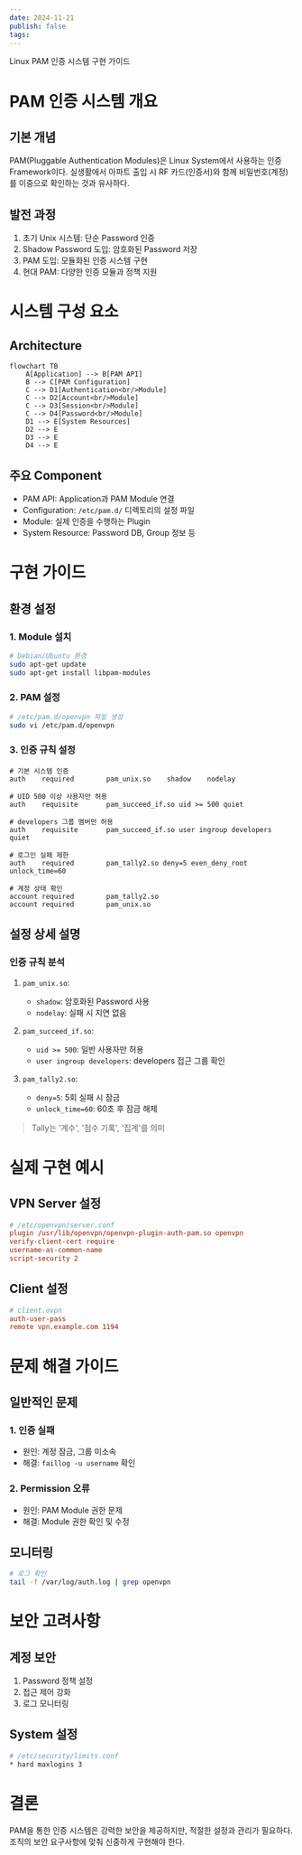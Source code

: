 ```yaml
---
date: 2024-11-21
publish: false
tags:
---
```

Linux PAM 인증 시스템 구현 가이드

# PAM 인증 시스템 개요
## 기본 개념
PAM(Pluggable Authentication Modules)은 Linux System에서 사용하는 인증 Framework이다. 실생활에서 아파트 출입 시 RF 카드(인증서)와 함께 비밀번호(계정)를 이중으로 확인하는 것과 유사하다.

## 발전 과정
1. 초기 Unix 시스템: 단순 Password 인증
2. Shadow Password 도입: 암호화된 Password 저장
3. PAM 도입: 모듈화된 인증 시스템 구현
4. 현대 PAM: 다양한 인증 모듈과 정책 지원

# 시스템 구성 요소
## Architecture
```mermaid
flowchart TB
    A[Application] --> B[PAM API]
    B --> C[PAM Configuration]
    C --> D1[Authentication<br/>Module]
    C --> D2[Account<br/>Module]
    C --> D3[Session<br/>Module]
    C --> D4[Password<br/>Module]
    D1 --> E[System Resources]
    D2 --> E
    D3 --> E
    D4 --> E
```

## 주요 Component
- PAM API: Application과 PAM Module 연결
- Configuration: `/etc/pam.d/` 디렉토리의 설정 파일
- Module: 실제 인증을 수행하는 Plugin
- System Resource: Password DB, Group 정보 등

# 구현 가이드
## 환경 설정
### 1. Module 설치
```bash
# Debian/Ubuntu 환경
sudo apt-get update
sudo apt-get install libpam-modules
```

### 2. PAM 설정
```bash
# /etc/pam.d/openvpn 파일 생성
sudo vi /etc/pam.d/openvpn
```

### 3. 인증 규칙 설정
```plaintext
# 기본 시스템 인증
auth    required        pam_unix.so    shadow    nodelay

# UID 500 이상 사용자만 허용
auth    requisite       pam_succeed_if.so uid >= 500 quiet

# developers 그룹 멤버만 허용
auth    requisite       pam_succeed_if.so user ingroup developers quiet

# 로그인 실패 제한
auth    required        pam_tally2.so deny=5 even_deny_root unlock_time=60

# 계정 상태 확인
account required        pam_tally2.so
account required        pam_unix.so
```

## 설정 상세 설명
### 인증 규칙 분석
1. `pam_unix.so`:
   - `shadow`: 암호화된 Password 사용
   - `nodelay`: 실패 시 지연 없음

2. `pam_succeed_if.so`:
   - `uid >= 500`: 일반 사용자만 허용
   - `user ingroup developers`: developers 접근 그룹 확인

3. `pam_tally2.so`:
   - `deny=5`: 5회 실패 시 잠금
   - `unlock_time=60`: 60초 후 잠금 해제

> Tally는 '계수', '점수 기록', '집계'를 의미

# 실제 구현 예시
## VPN Server 설정
```conf
# /etc/openvpn/server.conf
plugin /usr/lib/openvpn/openvpn-plugin-auth-pam.so openvpn
verify-client-cert require
username-as-common-name
script-security 2
```

## Client 설정
```conf
# client.ovpn
auth-user-pass
remote vpn.example.com 1194
```

# 문제 해결 가이드
## 일반적인 문제
### 1. 인증 실패
- 원인: 계정 잠금, 그룹 미소속
- 해결: `faillog -u username` 확인

### 2. Permission 오류
- 원인: PAM Module 권한 문제
- 해결: Module 권한 확인 및 수정

## 모니터링
```bash
# 로그 확인
tail -f /var/log/auth.log | grep openvpn
```

# 보안 고려사항
## 계정 보안
1. Password 정책 설정
2. 접근 제어 강화
3. 로그 모니터링

## System 설정
```bash
# /etc/security/limits.conf
* hard maxlogins 3
```

# 결론
PAM을 통한 인증 시스템은 강력한 보안을 제공하지만, 적절한 설정과 관리가 필요하다. 조직의 보안 요구사항에 맞춰 신중하게 구현해야 한다.